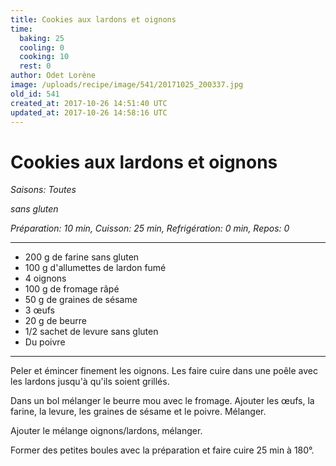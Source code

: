 ```yaml
---
title: Cookies aux lardons et oignons
time:
  baking: 25
  cooling: 0
  cooking: 10
  rest: 0
author: Odet Lorène
image: /uploads/recipe/image/541/20171025_200337.jpg
old_id: 541
created_at: 2017-10-26 14:51:40 UTC
updated_at: 2017-10-26 14:58:16 UTC
---
```


# Cookies aux lardons et oignons

_Saisons: Toutes_

_sans gluten_

_Préparation: 10 min, Cuisson: 25 min, Refrigération: 0 min, Repos: 0_

---

- 200 g de farine sans gluten
- 100 g d'allumettes de lardon fumé
- 4 oignons
- 100 g de fromage râpé
- 50 g de graines de sésame
- 3 œufs
- 20 g de beurre
- 1/2 sachet de levure sans gluten
- Du poivre

---

Peler et émincer finement les oignons. Les faire cuire dans une poêle avec les lardons jusqu'à qu'ils soient grillés.

Dans un bol mélanger le beurre mou avec le fromage. Ajouter les œufs, la farine, la levure, les graines de sésame et le poivre. Mélanger.

Ajouter le mélange oignons/lardons, mélanger.

Former des petites boules avec la préparation et faire cuire 25 min à 180°.

